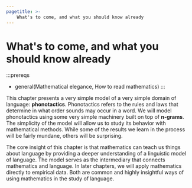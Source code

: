 ```yaml
---
pagetitle: >-
    What's to come, and what you should know already
---
```


# What's to come, and what you should know already

:::prereqs
- general(Mathematical elegance, How to read mathematics)
:::

This chapter presents a very simple model of a very simple domain of language: **phonotactics**.
Phonotactics refers to the rules and laws that determine in what order sounds may occur in a word.
We will model phonotactics using some very simple machinery built on top of **n-grams**.
The simplicity of the model will allow us to study its behavior with mathematical methods.
While some of the results we learn in the process will be fairly mundane, others will be surprising.

The core insight of this chapter is that mathematics can teach us things about language by providing a deeper understanding of a linguistic model of language.
The model serves as the intermediary that connects mathematics and language.
In later chapters, we will apply mathematics directly to empirical data.
Both are common and highly insightful ways of using mathematics in the study of language.
